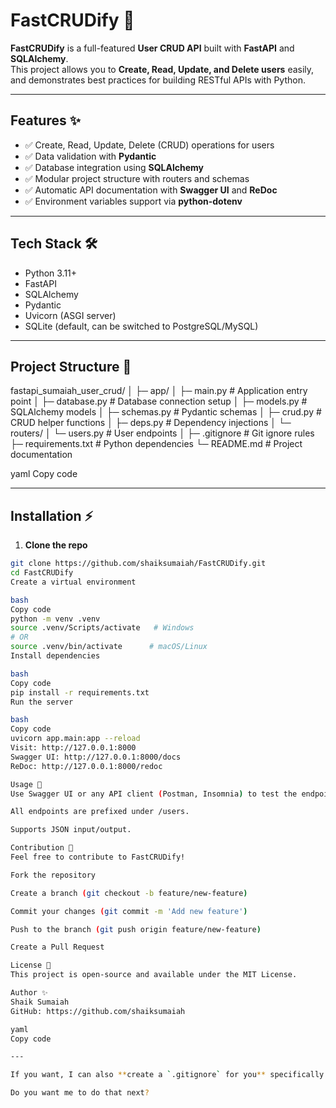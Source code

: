 # FastCRUDify 🚀

**FastCRUDify** is a full-featured **User CRUD API** built with **FastAPI** and **SQLAlchemy**.  
This project allows you to **Create, Read, Update, and Delete users** easily, and demonstrates best practices for building RESTful APIs with Python.

---

## Features ✨
- ✅ Create, Read, Update, Delete (CRUD) operations for users
- ✅ Data validation with **Pydantic**
- ✅ Database integration using **SQLAlchemy**
- ✅ Modular project structure with routers and schemas
- ✅ Automatic API documentation with **Swagger UI** and **ReDoc**
- ✅ Environment variables support via **python-dotenv**

---

## Tech Stack 🛠️
- Python 3.11+
- FastAPI
- SQLAlchemy
- Pydantic
- Uvicorn (ASGI server)
- SQLite (default, can be switched to PostgreSQL/MySQL)

---

## Project Structure 📁

fastapi_sumaiah_user_crud/
│
├─ app/
│ ├─ main.py # Application entry point
│ ├─ database.py # Database connection setup
│ ├─ models.py # SQLAlchemy models
│ ├─ schemas.py # Pydantic schemas
│ ├─ crud.py # CRUD helper functions
│ ├─ deps.py # Dependency injections
│ └─ routers/
│ └─ users.py # User endpoints
│
├─ .gitignore # Git ignore rules
├─ requirements.txt # Python dependencies
└─ README.md # Project documentation

yaml
Copy code

---

## Installation ⚡

1. **Clone the repo**
```bash
git clone https://github.com/shaiksumaiah/FastCRUDify.git
cd FastCRUDify
Create a virtual environment

bash
Copy code
python -m venv .venv
source .venv/Scripts/activate   # Windows
# OR
source .venv/bin/activate      # macOS/Linux
Install dependencies

bash
Copy code
pip install -r requirements.txt
Run the server

bash
Copy code
uvicorn app.main:app --reload
Visit: http://127.0.0.1:8000
Swagger UI: http://127.0.0.1:8000/docs
ReDoc: http://127.0.0.1:8000/redoc

Usage 📝
Use Swagger UI or any API client (Postman, Insomnia) to test the endpoints.

All endpoints are prefixed under /users.

Supports JSON input/output.

Contribution 🤝
Feel free to contribute to FastCRUDify!

Fork the repository

Create a branch (git checkout -b feature/new-feature)

Commit your changes (git commit -m 'Add new feature')

Push to the branch (git push origin feature/new-feature)

Create a Pull Request

License 📄
This project is open-source and available under the MIT License.

Author ✨
Shaik Sumaiah
GitHub: https://github.com/shaiksumaiah

yaml
Copy code

---

If you want, I can also **create a `.gitignore` for you** specifically for this FastAPI + Python project, so you won’t push unnecessary files like `.pyc` or `.venv`.  

Do you want me to do that next?






